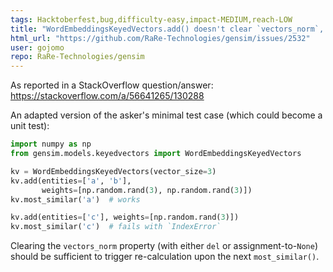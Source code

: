 ```yaml
---
tags: Hacktoberfest,bug,difficulty-easy,impact-MEDIUM,reach-LOW
title: "WordEmbeddingsKeyedVectors.add() doesn't clear `vectors_norm`, causing `IndexError` on later `most_similar()`"
html_url: "https://github.com/RaRe-Technologies/gensim/issues/2532"
user: gojomo
repo: RaRe-Technologies/gensim
---
```


As reported in a StackOverflow question/answer: https://stackoverflow.com/a/56641265/130288

An adapted version of the asker's minimal test case (which could become a unit test):

~~~Python
import numpy as np
from gensim.models.keyedvectors import WordEmbeddingsKeyedVectors

kv = WordEmbeddingsKeyedVectors(vector_size=3)
kv.add(entities=['a', 'b'],
       weights=[np.random.rand(3), np.random.rand(3)])
kv.most_similar('a')  # works

kv.add(entities=['c'], weights=[np.random.rand(3)])
kv.most_similar('c')  # fails with `IndexError`
~~~

Clearing the `vectors_norm` property (with either `del` or assignment-to-`None`) should be sufficient to trigger re-calculation upon the next `most_similar()`. 